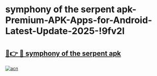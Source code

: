 # symphony of the serpent apk-Premium-APK-Apps-for-Android-Latest-Update-2025-!9fv2l

# <h2><a href="https://googleone.com">🔗👉 🔴 symphony of the serpent apk</a></h2>

[![acn](https://github.com/user-attachments/assets/0f9c940e-d8b0-45ae-aac7-cd30a18b3e1c)](https://googleone.com)

